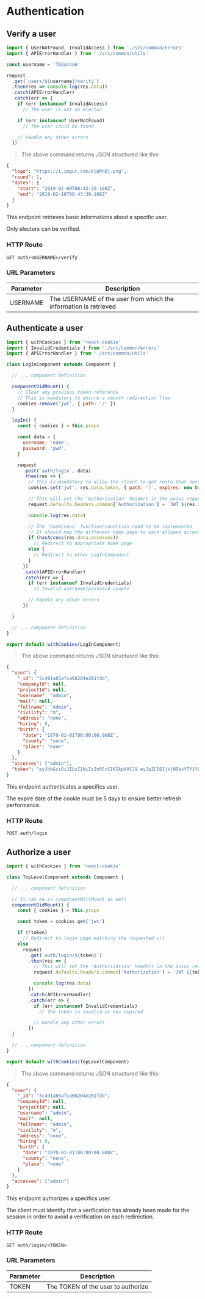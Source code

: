 # Authentication

## Verify a user

```javascript
import { UserNotFound, InvalidAccess } from './src/common/errors'
import { APIErrorHandler } from './src/common/utils'

const username = '762a14a6'

request
  .get(`users/${username}/verify`)
  .then(res => console.log(res.data))
  .catch(APIErrorHandler)
  .catch(err => {
    if (err instanceof InvalidAccess)
      // The user is not an elector

    if (err instanceof UserNotFound)
      // The user could be found

    // Handle any other errors
  })
```

> The above command returns JSON structured like this:

```json
{
  "logo": "https://i.imgur.com/kl6PnDj.png",
  "round": 1,
  "dates": {
    "start": "2019-02-09T00:43:39.108Z",
    "end": "2019-02-10T00:43:39.108Z"
  }
}
```

This endpoint retrieves basic informations about a specific user.

<aside class="notice">
Only electors can be verified.
</aside>

### HTTP Route

`GET auth/<USERNAME>/verify`

### URL Parameters

| Parameter | Description                                                      |
| --------- | ---------------------------------------------------------------- |
| USERNAME  | The USERNAME of the user from which the information is retrieved |

## Authenticate a user

```javascript
import { withCookies } from 'react-cookie'
import { InvalidCredentials } from './src/common/errors'
import { APIErrorHandler } from './src/common/utils'

class LogInComponent extends Component {

  // ... component definition

  componentDidMount() {
    // Clear any previous token reference
    // This is mandatory to ensure a smooth redirection flow
    cookies.remove('jwt', { path: '/' })
  }

  logIn() {
    const { cookies } = this.props

    const data = {
      username: 'name',
      password: 'pwd',
    }

    request
      .post(`auth/login`, data)
      .then(res => {
        // This is mandatory to allow the client to get route that need authorization
        cookies.set('jwt', res.data.token, { path: '/', expires: new Date(Date.now() + 864e5 * 5) })

        // This will set the 'Authorization' headers in the axios requested instance
        request.defaults.headers.common['Authorization'] = `JWT ${res.data.token}`

        console.log(res.data)

        // The 'hasAccess' function/condition need to be implemented
        // It should map the different home page to each allowed accesses in the request url
        if (hasAccess(res.data.accesses))
          // Redirect to appropriate home page
        else {
          // Redirect to other LogInComponent
        }
      })
      .catch(APIErrorHandler)
      .catch(err => {
        if (err instanceof InvalidCredentials)
          // Invalid username/password couple

        // Handle any other errors
      })

  }

  // ... component definition
}

export default withCookies(LogInComponent)
```

> The above command returns JSON structured like this:

```json
{
  "user": {
    "_id": "5c491a65afca66204e281fdd",
    "companyId": null,
    "projectId": null,
    "username": "admin",
    "mail": null,
    "fullname": "Admin",
    "civility": "m",
    "address": "none",
    "hiring": 0,
    "birth": {
      "date": "1970-01-01T00:00:00.000Z",
      "county": "none",
      "place": "none"
    }
  },
  "accesses": ["admin"],
  "token": "eyJhbGciOiJIUzI1NiIsInR5cCI6IkpXVCJ9.eyJpZCI6IjVjNDkxYTY1YWZjYTY2MjA0ZTI4MWZkZCIsImlhdCI6MTU0ODMzMDg1MywiZXhwIjoxNTQ4OTM1NjUzfQ.3sH4OTWk9STic95FaoCtOP13f2qge3GRnGy79j2Fle4"
}
```

This endpoint authenticates a specifics user.

<aside class="notice">
The expire date of the cookie must be 5 days to ensure better refresh performance.
</aside>

### HTTP Route

`POST auth/login`

## Authorize a user

```javascript
import { withCookies } from 'react-cookie'

class TopLevelComponent extends Component {

  // ... component definition

  // It can be in componentWillMount as well
  componentDidMount() {
    const { cookies } = this.props

    const token = cookies.get('jwt')

    if (!token)
      // Redirect to login page matching the requested url
    else
      request
        .get(`auth/login/${token}`)
        .then(res => {
          // This will set the 'Authorization' headers in the axios request instance
          request.defaults.headers.common['Authorization'] = `JWT ${token}`

          console.log(res.data)
        })
        .catch(APIErrorHandler)
        .catch(err => {
          if (err instanceof InvalidCredentials)
            // The token is invalid or has expired

          // Handle any other errors
        })
  }

  // ... component definition
}

export default withCookies(TopLevelComponent)
```

> The above command returns JSON structured like this:

```json
{
  "user": {
    "_id": "5c491a65afca66204e281fdd",
    "companyId": null,
    "projectId": null,
    "username": "admin",
    "mail": null,
    "fullname": "Admin",
    "civility": "m",
    "address": "none",
    "hiring": 0,
    "birth": {
      "date": "1970-01-01T00:00:00.000Z",
      "county": "none",
      "place": "none"
    }
  },
  "accesses": ["admin"]
}
```

This endpoint authorizes a specifics user.

<aside class="notice">
The client must identify that a verification has already been made for the session in order to avoid a verification on each redirection.
</aside>

### HTTP Route

`GET auth/login/<TOKEN>`

### URL Parameters

| Parameter | Description                        |
| --------- | ---------------------------------- |
| TOKEN     | The TOKEN of the user to authorize |
